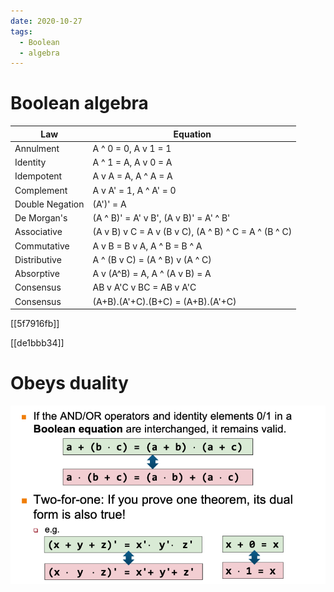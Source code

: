 ```yaml
---
date: 2020-10-27
tags: 
  - Boolean
  - algebra
---
```


# Boolean algebra

| Law             | Equation                                             |
|-----------------|------------------------------------------------------|
| Annulment       | A ^ 0 = 0, A v 1 = 1                                 |
| Identity        | A ^ 1 = A, A v 0 = A                                 |
| Idempotent      | A v A = A, A ^ A = A                                 |
| Complement      | A v A' = 1, A ^ A' = 0                               |
| Double Negation | (A')' = A                                            |
| De Morgan's     | (A ^ B)' = A' v B', (A v B)' = A' ^ B'               |
| Associative     | (A v B) v C = A v (B v C), (A ^ B) ^ C = A ^ (B ^ C) |
| Commutative     | A v B = B v A, A ^ B = B ^ A                         |
| Distributive    | A ^ (B v C) = (A ^ B) v (A ^ C)                      |
| Absorptive      | A v (A^B) = A, A ^ (A v B) = A                       |
| Consensus       | AB v A'C v BC = AB v A'C                             |
| Consensus       | (A+B).(A'+C).(B+C) = (A+B).(A'+C)                    |

[[5f7916fb]]

[[de1bbb34]]

# Obeys duality

![](./static/boolean-duality.png)
